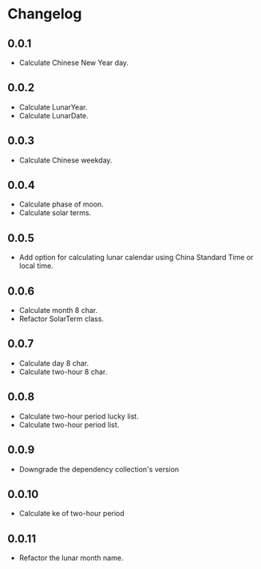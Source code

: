 # Changelog
## 0.0.1
- Calculate Chinese New Year day.

## 0.0.2
- Calculate LunarYear.
- Calculate LunarDate.

## 0.0.3 
- Calculate Chinese weekday.

## 0.0.4
- Calculate phase of moon.
- Calculate solar terms.

## 0.0.5
- Add option for calculating lunar calendar using China Standard Time or local time.

## 0.0.6
- Calculate month 8 char.
- Refactor SolarTerm class.

## 0.0.7
- Calculate day 8 char.
- Calculate two-hour 8 char.

## 0.0.8
- Calculate two-hour period lucky list.
- Calculate two-hour period list.

## 0.0.9
- Downgrade the dependency collection's version

## 0.0.10
- Calculate ke of two-hour period

## 0.0.11
- Refactor the lunar month name.
